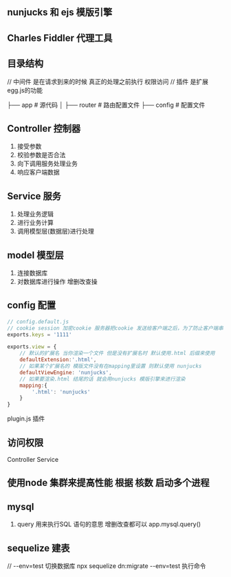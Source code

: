 ## nunjucks 和 ejs 模版引擎

## Charles Fiddler 代理工具


## 目录结构
// 中间件 是在请求到来的时候 真正的处理之前执行 权限访问
// 插件 是扩展egg.js的功能

├── app         # 源代码
│   ├── router  # 路由配置文件
├── config      # 配置文件

## Controller 控制器
1. 接受参数
2. 校验参数是否合法
3. 向下调用服务处理业务
4. 响应客户端数据


## Service 服务
1. 处理业务逻辑
2. 进行业务计算
3. 调用模型层(数据层)进行处理

## model 模型层
1. 连接数据库
2. 对数据库进行操作 增删改查操

## config 配置

```js
// config.default.js
// cookie session 加密cookie 服务器把cookie 发送给客户端之后，为了防止客户端串改数据 就需要设置一个密码
exports.keys = '1111' 

exports.view = {
    // 默认的扩展名 当你渲染一个文件 但是没有扩展名时 默认使用.html 后缀来使用
    defaultExtension:'.html',
    // 如果某个扩展名的 模版文件没有在mapping里设置 则默认使用 nunjucks
    defaultViewEngine: 'nunjucks',
    // 如果要渲染.html 结尾的话 就会用nunjucks 模版引擎来进行渲染
    mapping:{
        '.html': 'nunjucks'
    }
}
```
<div>
plugin.js
插件
</div>

## 访问权限

Controller
Service

## 使用node 集群来提高性能 根据 核数 启动多个进程

## mysql
1. query 用来执行SQL 语句的意思 增删改查都可以
app.mysql.query()

## sequelize 建表
// --env=test 切换数据库
npx sequelize dn:migrate --env=test 执行命令